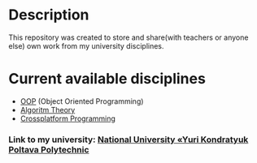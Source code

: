 # Description

This repository was created to store and share(with teachers or anyone else) own work from my university disciplines.

# Сurrent available disciplines

- [OOP](https://github.com/YuraKryvoruchko/University-Repository/tree/master/OOP) (Object Oriented Programming)
- [Algoritm Theory](https://github.com/YuraKryvoruchko/University-Repository/tree/master/AlgoritmTheory)
- [Crossplatform Programming](https://github.com/YuraKryvoruchko/University-Repository/tree/master/CrossplatformProgramming)

### Link to my university: [National University «Yuri Kondratyuk Poltava Polytechnic](https://nupp.edu.ua/)
